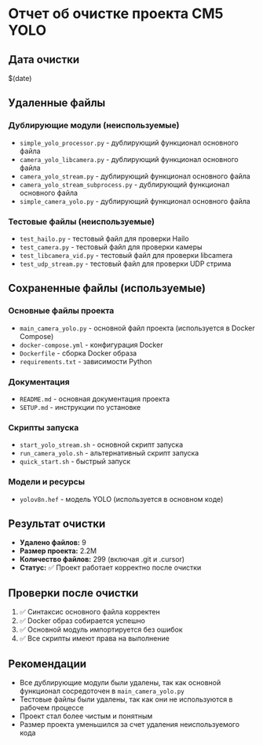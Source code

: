 # Отчет об очистке проекта CM5 YOLO

## Дата очистки
$(date)

## Удаленные файлы

### Дублирующие модули (неиспользуемые)
- `simple_yolo_processor.py` - дублирующий функционал основного файла
- `camera_yolo_libcamera.py` - дублирующий функционал основного файла
- `camera_yolo_stream.py` - дублирующий функционал основного файла
- `camera_yolo_stream_subprocess.py` - дублирующий функционал основного файла
- `simple_camera_yolo.py` - дублирующий функционал основного файла

### Тестовые файлы (неиспользуемые)
- `test_hailo.py` - тестовый файл для проверки Hailo
- `test_camera.py` - тестовый файл для проверки камеры
- `test_libcamera_vid.py` - тестовый файл для проверки libcamera
- `test_udp_stream.py` - тестовый файл для проверки UDP стрима

## Сохраненные файлы (используемые)

### Основные файлы проекта
- `main_camera_yolo.py` - основной файл проекта (используется в Docker Compose)
- `docker-compose.yml` - конфигурация Docker
- `Dockerfile` - сборка Docker образа
- `requirements.txt` - зависимости Python

### Документация
- `README.md` - основная документация проекта
- `SETUP.md` - инструкции по установке

### Скрипты запуска
- `start_yolo_stream.sh` - основной скрипт запуска
- `run_camera_yolo.sh` - альтернативный скрипт запуска
- `quick_start.sh` - быстрый запуск

### Модели и ресурсы
- `yolov8n.hef` - модель YOLO (используется в основном коде)

## Результат очистки

- **Удалено файлов:** 9
- **Размер проекта:** 2.2M
- **Количество файлов:** 299 (включая .git и .cursor)
- **Статус:** ✅ Проект работает корректно после очистки

## Проверки после очистки

1. ✅ Синтаксис основного файла корректен
2. ✅ Docker образ собирается успешно
3. ✅ Основной модуль импортируется без ошибок
4. ✅ Все скрипты имеют права на выполнение

## Рекомендации

- Все дублирующие модули были удалены, так как основной функционал сосредоточен в `main_camera_yolo.py`
- Тестовые файлы были удалены, так как они не используются в рабочем процессе
- Проект стал более чистым и понятным
- Размер проекта уменьшился за счет удаления неиспользуемого кода 